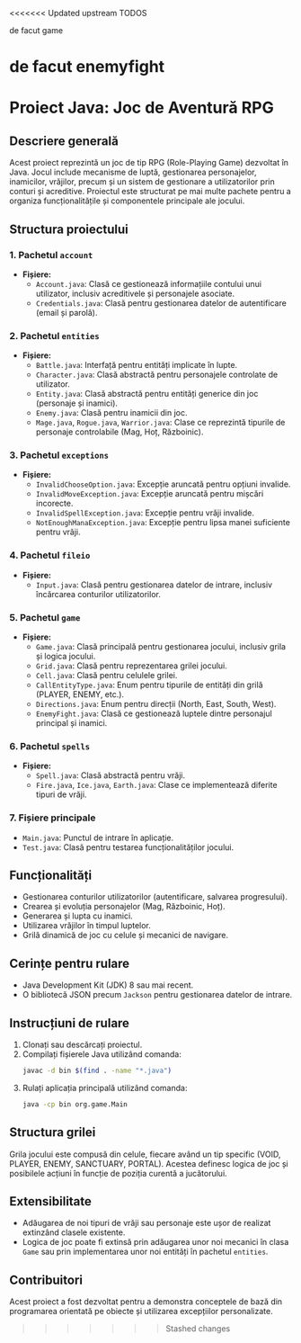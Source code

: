 <<<<<<< Updated upstream
TODOS

de facut game

de facut enemyfight
=======
# Proiect Java: Joc de Aventură RPG

## Descriere generală
Acest proiect reprezintă un joc de tip RPG (Role-Playing Game) dezvoltat în Java. Jocul include mecanisme de luptă, gestionarea personajelor, inamicilor, vrăjilor, precum și un sistem de gestionare a utilizatorilor prin conturi și acreditive. Proiectul este structurat pe mai multe pachete pentru a organiza funcționalitățile și componentele principale ale jocului.

## Structura proiectului

### 1. Pachetul `account`
- **Fișiere:**
    - `Account.java`: Clasă ce gestionează informațiile contului unui utilizator, inclusiv acreditivele și personajele asociate.
    - `Credentials.java`: Clasă pentru gestionarea datelor de autentificare (email și parolă).

### 2. Pachetul `entities`
- **Fișiere:**
    - `Battle.java`: Interfață pentru entități implicate în lupte.
    - `Character.java`: Clasă abstractă pentru personajele controlate de utilizator.
    - `Entity.java`: Clasă abstractă pentru entități generice din joc (personaje și inamici).
    - `Enemy.java`: Clasă pentru inamicii din joc.
    - `Mage.java`, `Rogue.java`, `Warrior.java`: Clase ce reprezintă tipurile de personaje controlabile (Mag, Hoț, Războinic).

### 3. Pachetul `exceptions`
- **Fișiere:**
    - `InvalidChooseOption.java`: Excepție aruncată pentru opțiuni invalide.
    - `InvalidMoveException.java`: Excepție aruncată pentru mișcări incorecte.
    - `InvalidSpellException.java`: Excepție pentru vrăji invalide.
    - `NotEnoughManaException.java`: Excepție pentru lipsa manei suficiente pentru vrăji.

### 4. Pachetul `fileio`
- **Fișiere:**
    - `Input.java`: Clasă pentru gestionarea datelor de intrare, inclusiv încărcarea conturilor utilizatorilor.

### 5. Pachetul `game`
- **Fișiere:**
    - `Game.java`: Clasă principală pentru gestionarea jocului, inclusiv grila și logica jocului.
    - `Grid.java`: Clasă pentru reprezentarea grilei jocului.
    - `Cell.java`: Clasă pentru celulele grilei.
    - `CallEntityType.java`: Enum pentru tipurile de entități din grilă (PLAYER, ENEMY, etc.).
    - `Directions.java`: Enum pentru direcții (North, East, South, West).
    - `EnemyFight.java`: Clasă ce gestionează luptele dintre personajul principal și inamici.

### 6. Pachetul `spells`
- **Fișiere:**
    - `Spell.java`: Clasă abstractă pentru vrăji.
    - `Fire.java`, `Ice.java`, `Earth.java`: Clase ce implementează diferite tipuri de vrăji.

### 7. Fișiere principale
- `Main.java`: Punctul de intrare în aplicație.
- `Test.java`: Clasă pentru testarea funcționalităților jocului.

## Funcționalități
- Gestionarea conturilor utilizatorilor (autentificare, salvarea progresului).
- Crearea și evoluția personajelor (Mag, Războinic, Hoț).
- Generarea și lupta cu inamici.
- Utilizarea vrăjilor în timpul luptelor.
- Grilă dinamică de joc cu celule și mecanici de navigare.

## Cerințe pentru rulare
- Java Development Kit (JDK) 8 sau mai recent.
- O bibliotecă JSON precum `Jackson` pentru gestionarea datelor de intrare.

## Instrucțiuni de rulare
1. Clonați sau descărcați proiectul.
2. Compilați fișierele Java utilizând comanda:
   ```bash
   javac -d bin $(find . -name "*.java")
   ```
3. Rulați aplicația principală utilizând comanda:
   ```bash
   java -cp bin org.game.Main
   ```

## Structura grilei
Grila jocului este compusă din celule, fiecare având un tip specific (VOID, PLAYER, ENEMY, SANCTUARY, PORTAL). Acestea definesc logica de joc și posibilele acțiuni în funcție de poziția curentă a jucătorului.

## Extensibilitate
- Adăugarea de noi tipuri de vrăji sau personaje este ușor de realizat extinzând clasele existente.
- Logica de joc poate fi extinsă prin adăugarea unor noi mecanici în clasa `Game` sau prin implementarea unor noi entități în pachetul `entities`.

## Contribuitori
Acest proiect a fost dezvoltat pentru a demonstra conceptele de bază din programarea orientată pe obiecte și utilizarea excepțiilor personalizate.
>>>>>>> Stashed changes
